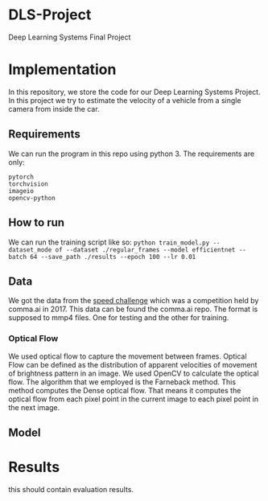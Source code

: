 # DLS-Project
Deep Learning Systems Final Project

# Implementation

In this repository, we store the code for our Deep Learning Systems Project. In this project we try to estimate the velocity of a vehicle from a single camera from inside the car. 

## Requirements

We can run the program in this repo using python 3. 
The requirements are only: 
```
pytorch
torchvision
imageio
opencv-python
```

## How to run

We can run the training script like so: 
``python train_model.py --dataset_mode of --dataset ./regular_frames --model efficientnet --batch 64 --save_path ./results --epoch 100 --lr 0.01``


## Data

We got the data from the [speed challenge](https://github.com/commaai/speedchallenge) which was a competition held by comma.ai in 2017. This data can be found the comma.ai repo. The format is supposed to mmp4 files.
One for testing and the other for training. 

### Optical Flow
We used optical flow to capture the movement between frames. Optical Flow can be defined as the distribution of apparent velocities of movement of brightness pattern in an image. We used OpenCV to calculate the optical flow. 
The algorithm that we employed is the Farneback method. This method computes the Dense optical flow. That means it computes the optical flow from each pixel point in the current image to each pixel point in the next image.

## Model



# Results
this should contain evaluation results. 
